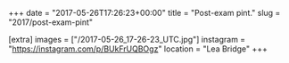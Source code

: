 +++
date = "2017-05-26T17:26:23+00:00"
title = "Post-exam pint."
slug = "2017/post-exam-pint"

[extra]
images = ["/2017-05-26_17-26-23_UTC.jpg"]
instagram = "https://instagram.com/p/BUkFrUQBOgz"
location = "Lea Bridge"
+++
